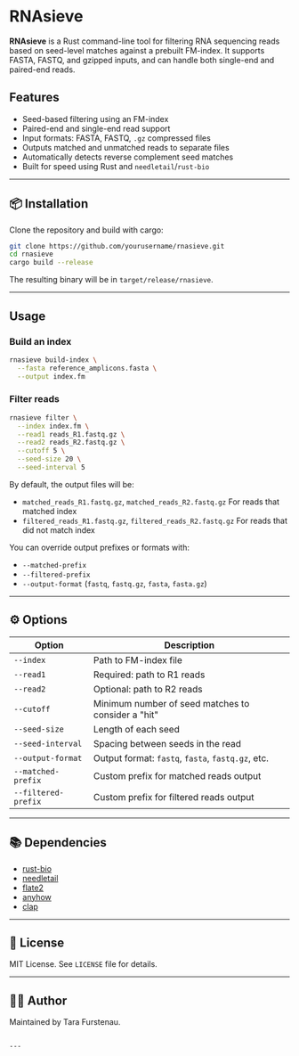 # RNAsieve
**RNAsieve** is a Rust command-line tool for filtering RNA sequencing reads based on seed-level matches against a prebuilt FM-index. It supports FASTA, FASTQ, and gzipped inputs, and can handle both single-end and paired-end reads.

## Features

- Seed-based filtering using an FM-index
- Paired-end and single-end read support
- Input formats: FASTA, FASTQ, `.gz` compressed files
- Outputs matched and unmatched reads to separate files
- Automatically detects reverse complement seed matches
- Built for speed using Rust and `needletail`/`rust-bio`

---

## 📦 Installation

Clone the repository and build with cargo:

```bash
git clone https://github.com/yourusername/rnasieve.git
cd rnasieve
cargo build --release
```

The resulting binary will be in `target/release/rnasieve`.

---

## Usage

### Build an index

```bash
rnasieve build-index \
  --fasta reference_amplicons.fasta \
  --output index.fm
```

### Filter reads

```bash
rnasieve filter \
  --index index.fm \
  --read1 reads_R1.fastq.gz \
  --read2 reads_R2.fastq.gz \
  --cutoff 5 \
  --seed-size 20 \
  --seed-interval 5
```

By default, the output files will be:
- `matched_reads_R1.fastq.gz`, `matched_reads_R2.fastq.gz` For reads that matched index 
- `filtered_reads_R1.fastq.gz`, `filtered_reads_R2.fastq.gz` For reads that did not match index

You can override output prefixes or formats with:
- `--matched-prefix`
- `--filtered-prefix`
- `--output-format` (`fastq`, `fastq.gz`, `fasta`, `fasta.gz`)

---

## ⚙️ Options

| Option               | Description                                         |
|----------------------|-----------------------------------------------------|
| `--index`            | Path to FM-index file                               |
| `--read1`            | Required: path to R1 reads                          |
| `--read2`            | Optional: path to R2 reads                          |
| `--cutoff`           | Minimum number of seed matches to consider a "hit"  |
| `--seed-size`        | Length of each seed                                 |
| `--seed-interval`    | Spacing between seeds in the read                   |
| `--output-format`    | Output format: `fastq`, `fasta`, `fastq.gz`, etc.   |
| `--matched-prefix`   | Custom prefix for matched reads output              |
| `--filtered-prefix`  | Custom prefix for filtered reads output             |


---

## 📚 Dependencies

- [rust-bio](https://crates.io/crates/bio)
- [needletail](https://crates.io/crates/needletail)
- [flate2](https://crates.io/crates/flate2)
- [anyhow](https://crates.io/crates/anyhow)
- [clap](https://crates.io/crates/clap)

---

## 📄 License

MIT License. See `LICENSE` file for details.

---

## 👩‍💻 Author

Maintained by Tara Furstenau.
```

---

